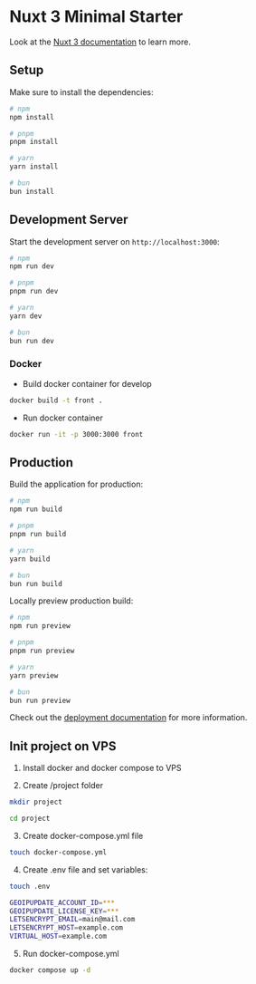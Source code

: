 # Nuxt 3 Minimal Starter

Look at the [Nuxt 3 documentation](https://nuxt.com/docs/getting-started/introduction) to learn more.

## Setup

Make sure to install the dependencies:

```bash
# npm
npm install

# pnpm
pnpm install

# yarn
yarn install

# bun
bun install
```

## Development Server

Start the development server on `http://localhost:3000`:

```bash
# npm
npm run dev

# pnpm
pnpm run dev

# yarn
yarn dev

# bun
bun run dev
```

### Docker

- Build docker container for develop

```bash
docker build -t front .
```

- Run docker container

```bash
docker run -it -p 3000:3000 front
```

## Production

Build the application for production:

```bash
# npm
npm run build

# pnpm
pnpm run build

# yarn
yarn build

# bun
bun run build
```

Locally preview production build:

```bash
# npm
npm run preview

# pnpm
pnpm run preview

# yarn
yarn preview

# bun
bun run preview
```

Check out the [deployment documentation](https://nuxt.com/docs/getting-started/deployment) for more information.

## Init project on VPS

1. Install docker and docker compose to VPS

2. Create /project folder

```bash
mkdir project
```

```bash
cd project
```

3. Create docker-compose.yml file

```bash
touch docker-compose.yml
```

4. Create .env file and set variables:

```bash
touch .env
```

```bash
GEOIPUPDATE_ACCOUNT_ID=***
GEOIPUPDATE_LICENSE_KEY=***
LETSENCRYPT_EMAIL=main@mail.com
LETSENCRYPT_HOST=example.com
VIRTUAL_HOST=example.com
```

5. Run docker-compose.yml

```bash
docker compose up -d
```
